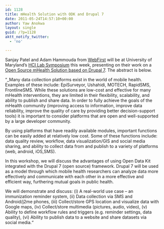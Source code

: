 ```yaml
---
id: 1128
title: mHealth Solution with ODK and Drupal 7
date: 2011-05-24T14:57:10+00:00
author: Yaw Anokwa
layout: single
guid: /?p=1128
aktt_notify_twitter:
  - 'no'

---
```

Sanjay Patel and Adam Hammouda from [WebFirst](http://webfirst.com/) will be at University of Maryland’s [HCI Lab Symposium](http://www.cs.umd.edu/hcil/soh/) this week, presenting on their work on a [Open Source mHealth Solution based on Drupal 7](http://www.cs.umd.edu/hcil/sharp/workshop2011/speakers.html). The abstract is below.

“_Many data collection platforms exist in the world of mobile health. Examples of these include: EpiSurveyor, Ushahidi, MOTECH, RapidSMS, FrontlineSMS. While these solutions are low-cost and effective for many mHealth interventions, they are limited in their flexibility, scalability, and ability to publish and share data. In order to fully achieve the goals of the mHealth community (improving access to information, improve data reliability, improve the quality of care by providing better decision-support tools) it is important to consider platforms that are open and well-supported by a large developer community.

By using platforms that have readily available modules, important functions can be easily added at relatively low cost. Some of these functions include: data quality review, workflow, data visualization/GIS and social media sharing, and ability to collect data from and publish to a variety of platforms (web, android, iOS,SMS).

In this workshop, we will discuss the advantages of using Open Data Kit integrated with the Drupal 7 (open source) framework. Drupal 7 will be used as a model through which mobile health researchers can analyze data more effectively and communicate with each other in a more effective and efficient way, furthering mutual goals in public health.

We will demonstrate and discuss: (i) A real-world use case – an immunization reminder system, (ii) Data collection via SMS and Android/j2me phones, (iii) Collect/store GPS location and visualize data with Google maps, (iv) Collect/store multimedia (pictures, audio, video), (v) Ability to define workflow rules and triggers (e.g. reminder settings, data quality), (vi) Ability to publish data to a website and share datasets via social media.</em>“
